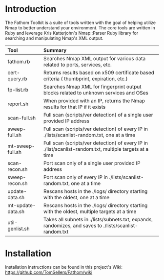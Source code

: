 # Introduction

The Fathom Toolkit is a suite of tools written with the goal of helping utilize 
Nmap to better understand your environment. The core tools are written in Ruby 
and leverage Kris Katterjohn's Nmap::Parser Ruby library for searching and 
manipulating Nmap's XML output. 


| Tool | Summary|
| :---- | :-------|
| fathom.rb | Searches Nmap XML output for various data related to ports, services, etc. |
| cert-query.rb | Returns results based on x509 certificate based criteria ( thumbprint, expiration, etc.) |
| fp-list.rb | Searches Nmap XML for fingerprint output blocks related to unknown services and OSes |
| report.sh | When provided with an IP, returns the Nmap results for that IP if it exists |
| scan-full.sh | Full scan (scripts/ver detection) of a single user provided IP address |
| sweep-full.sh | Full scan (scripts/ver detection) of every IP in ./lists/scanlist-random.txt, one at a time |
| mt-sweep-full.sh | Full scan (scripts/ver detection) of every IP in ./list/scanlist-random.txt, multiple targets at a time |
| scan-recon.sh | Port scan only of a single user provided IP address |
| sweep-recon.sh | Port scan only of every IP in ./lists/scanlist-random.txt, one at a time |
| update-data.sh | Rescans hosts in the ./logs/ directory starting with the oldest, one at a time |
| mt-update-data.sh | Rescans hosts in the ./logs/ directory starting with the oldest, multiple targets at a time |
| util-genlist.sh | Takes all subnets in ./lists/subnets.txt, expands, randomizes, and saves to ./lists/scanlist-random.txt |


# Installation

Installation instructions can be found in this project's Wiki: https://github.com/TomSellers/Fathom/wiki
